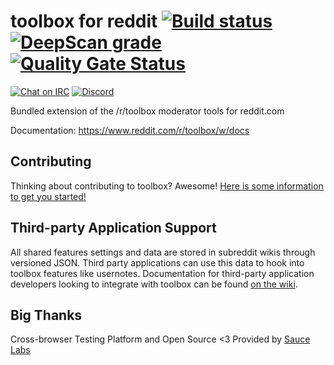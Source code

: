 
toolbox for reddit [![Build status](https://ci.appveyor.com/api/projects/status/e4uru1b498486cdo/branch/master?svg=true)](https://ci.appveyor.com/project/creesch/reddit-moderator-toolbox-redesign/branch/master) 
[![DeepScan grade](https://deepscan.io/api/teams/5774/projects/7592/branches/79819/badge/grade.svg)](https://deepscan.io/dashboard#view=project&tid=5774&pid=7592&bid=79819) [![Quality Gate Status](https://sonarcloud.io/api/project_badges/measure?project=toolbox-team_reddit-moderator-toolbox&metric=alert_status)](https://sonarcloud.io/dashboard?id=toolbox-team_reddit-moderator-toolbox)
========================

[![Chat on IRC](https://img.shields.io/badge/irc-%23toolbox-blue.svg)](http://webchat.snoonet.org/#toolbox) [![Discord](https://img.shields.io/discord/535490452066009090.svg?color=blue&label=discord&logo=discord&logoColor=fff)](https://discord.gg/8fGCykQ)


Bundled extension of the /r/toolbox moderator tools for reddit.com

Documentation: https://www.reddit.com/r/toolbox/w/docs


## Contributing 

Thinking about contributing to toolbox? Awesome! [Here is some information to get you started!][contributing]

## Third-party Application Support

All shared features settings and data are stored in subreddit wikis through versioned JSON. Third party applications can use this data to hook into toolbox features like usernotes. Documentation for third-party application developers looking to integrate with toolbox can be found [on the wiki][third-party-docs].

## Big Thanks

Cross-browser Testing Platform and Open Source <3 Provided by [Sauce Labs][saucelabs]

[nodejs]: https://nodejs.org/
[contributing]: /CONTRIBUTING.md
[third-party-docs]: https://github.com/toolbox-team/reddit-moderator-toolbox/wiki/Subreddit-Wikis
[saucelabs]: https://saucelabs.com
